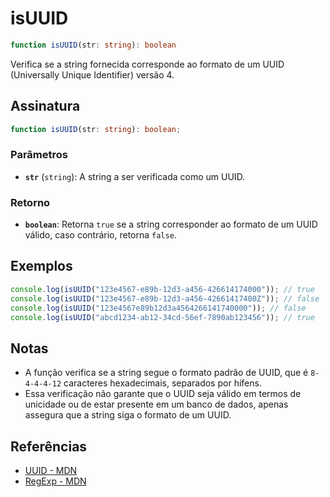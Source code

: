 # isUUID

```typescript
function isUUID(str: string): boolean
```
Verifica se a string fornecida corresponde ao formato de um UUID (Universally Unique Identifier) versão 4.

## Assinatura

```typescript
function isUUID(str: string): boolean;
```

### Parâmetros

- **`str`** (`string`): A string a ser verificada como um UUID.

### Retorno

- **`boolean`**: Retorna `true` se a string corresponder ao formato de um UUID válido, caso contrário, retorna `false`.

## Exemplos

```typescript
console.log(isUUID("123e4567-e89b-12d3-a456-426614174000")); // true
console.log(isUUID("123e4567-e89b-12d3-a456-42661417400Z")); // false
console.log(isUUID("123e4567e89b12d3a4564266141740000")); // false
console.log(isUUID("abcd1234-ab12-34cd-56ef-7890ab123456")); // true
```

## Notas

- A função verifica se a string segue o formato padrão de UUID, que é `8-4-4-4-12` caracteres hexadecimais, separados por hífens.
- Essa verificação não garante que o UUID seja válido em termos de unicidade ou de estar presente em um banco de dados, apenas assegura que a string siga o formato de um UUID.

## Referências

- [UUID - MDN](https://developer.mozilla.org/en-US/docs/Glossary/UUID)
- [RegExp - MDN](https://developer.mozilla.org/en-US/docs/Web/JavaScript/Guide/Regular_Expressions)